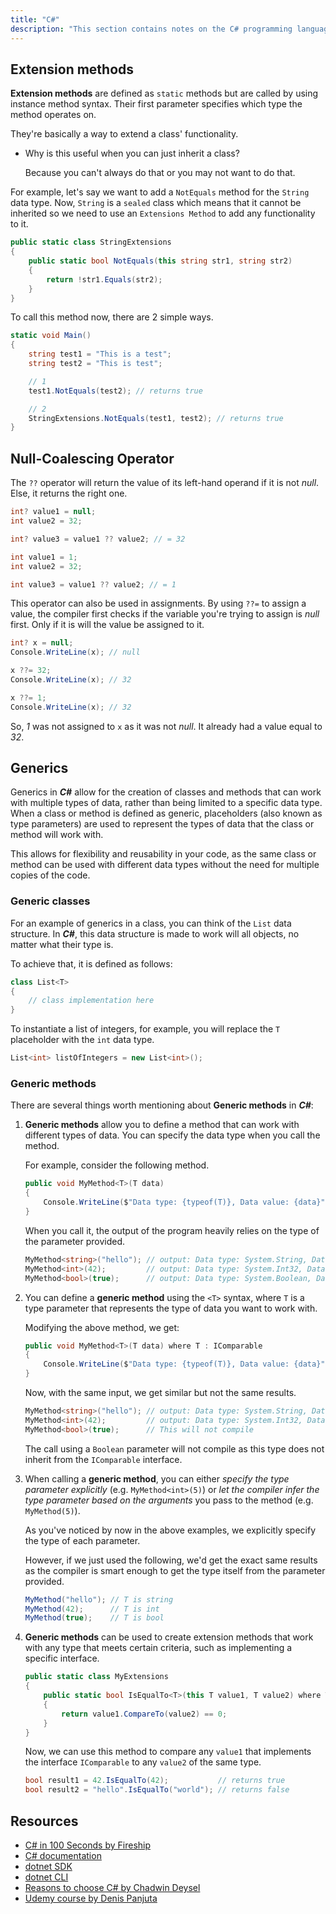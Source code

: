 ```yaml
---
title: "C#"
description: "This section contains notes on the C# programming language."
---
```


## Extension methods

**Extension methods** are defined as `static` methods but are called by using instance method syntax. Their first parameter specifies which type the method operates on.

They're basically a way to extend a class' functionality.

- Why is this useful when you can just inherit a class?

  Because you can't always do that or you may not want to do that.

For example, let's say we want to add a `NotEquals` method for the `String` data type. Now, `String` is a `sealed` class which means that it cannot be inherited so we need to use an `Extensions Method` to add any functionality to it.

```c#
public static class StringExtensions
{
    public static bool NotEquals(this string str1, string str2)
    {
        return !str1.Equals(str2);
    }
}
```

To call this method now, there are 2 simple ways.

```c#
static void Main()
{
    string test1 = "This is a test";
    string test2 = "This is test";

    // 1
    test1.NotEquals(test2); // returns true

    // 2
    StringExtensions.NotEquals(test1, test2); // returns true
}
```

## Null-Coalescing Operator

The `??` operator will return the value of its left-hand operand if it is not *null*. Else, it returns the right one.

```c#
int? value1 = null;
int value2 = 32;

int? value3 = value1 ?? value2; // = 32
```

```c#
int value1 = 1;
int value2 = 32;

int value3 = value1 ?? value2; // = 1
```

This operator can also be used in assignments. By using `??=` to assign a value, the compiler first checks if the variable you're trying to assign is *null* first. Only if it is will the value be assigned to it.

```c#
int? x = null;
Console.WriteLine(x); // null

x ??= 32;
Console.WriteLine(x); // 32

x ??= 1;
Console.WriteLine(x); // 32
```

So, *1* was not assigned to `x` as it was not *null*. It already had a value equal to *32*.

## Generics

Generics in ***C\#*** allow for the creation of classes and methods that can work with multiple types of data, rather than being limited to a specific data type. When a class or method is defined as generic, placeholders (also known as type parameters) are used to represent the types of data that the class or method will work with.

This allows for flexibility and reusability in your code, as the same class or method can be used with different data types without the need for multiple copies of the code.

### Generic classes

For an example of generics in a class, you can think of the `List` data structure. In ***C\#***, this data structure is made to work will all objects, no matter what their type is.

To achieve that, it is defined as follows:

```c#
class List<T>
{
    // class implementation here
}
```

To instantiate a list of integers, for example, you will replace the `T` placeholder with the `int` data type.

```c#
List<int> listOfIntegers = new List<int>();
```

### Generic methods

There are several things worth mentioning about **Generic methods** in ***C\#***:

1. **Generic methods** allow you to define a method that can work with different types of data. You can specify the data type when you call the method.

   For example, consider the following method.

   ```c#
   public void MyMethod<T>(T data)
   {
       Console.WriteLine($"Data type: {typeof(T)}, Data value: {data}");
   }
   ```

   When you call it, the output of the program heavily relies on the type of the parameter provided.

   ```c#
   MyMethod<string>("hello"); // output: Data type: System.String, Data value: hello
   MyMethod<int>(42);         // output: Data type: System.Int32, Data value: 42
   MyMethod<bool>(true);      // output: Data type: System.Boolean, Data value: True
   ```

2. You can define a **generic method** using the `<T>` syntax, where `T` is a type parameter that represents the type of data you want to work with.

   Modifying the above method, we get:

   ```c#
   public void MyMethod<T>(T data) where T : IComparable
   {
       Console.WriteLine($"Data type: {typeof(T)}, Data value: {data}");
   }
   ```

   Now, with the same input, we get similar but not the same results.

   ```c#
   MyMethod<string>("hello"); // output: Data type: System.String, Data value: hello
   MyMethod<int>(42);         // output: Data type: System.Int32, Data value: 42
   MyMethod<bool>(true);      // This will not compile
   ```

   The call using a `Boolean` parameter will not compile as this type does not inherit from the `IComparable` interface.

3. When calling a **generic method**, you can either *specify the type parameter explicitly* (e.g. `MyMethod<int>(5)`) or *let the compiler infer the type parameter based on the arguments* you pass to the method (e.g. `MyMethod(5)`).

   As you've noticed by now in the above examples, we explicitly specify the type of each parameter.

   However, if we just used the following, we'd get the exact same results as the compiler is smart enough to get the type itself from the parameter provided.

   ```c#
   MyMethod("hello"); // T is string
   MyMethod(42);      // T is int
   MyMethod(true);    // T is bool
   ```

4. **Generic methods** can be used to create extension methods that work with any type that meets certain criteria, such as implementing a specific interface.

   ```c#
   public static class MyExtensions
   {
       public static bool IsEqualTo<T>(this T value1, T value2) where T : IComparable
       {
           return value1.CompareTo(value2) == 0;
       }
   }
   ```

   Now, we can use this method to compare any `value1` that implements the interface `IComparable` to any `value2` of the same type.

   ```c#
   bool result1 = 42.IsEqualTo(42);           // returns true
   bool result2 = "hello".IsEqualTo("world"); // returns false
   ```

## Resources

- [C\# in 100 Seconds by Fireship](https://youtu.be/ravLFzIguCM)
- [C\# documentation](https://docs.microsoft.com/en-us/dotnet/csharp/)
- [dotnet SDK](https://docs.microsoft.com/en-us/dotnet/core/sdk)
- [dotnet CLI](https://docs.microsoft.com/en-us/dotnet/core/tools/)
- [Reasons to choose C\# by Chadwin Deysel](https://dev.to/chadwinjdeysel/why-i-chose-c-48ng)
- [Udemy course by Denis Panjuta](https://www.udemy.com/share/101vEs2@Pm5KfWJSSVIKdkRKBkhOVD5uY1c=/)
